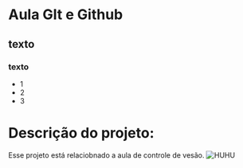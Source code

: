 # Aula GIt e Github
## texto
### texto
* 1
* 2
* 3
# Descrição do projeto:
Esse projeto está relaciobnado a aula de controle de vesão.
![HUHU](https://user-images.githubusercontent.com/38328964/235696722-de9838e2-8539-4369-9253-cce28db63750.gif)
